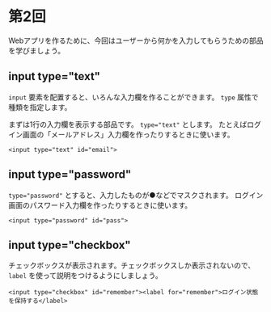 # 第2回

Webアプリを作るために、今回はユーザーから何かを入力してもらうための部品を学びましょう。

## input type="text"

`input` 要素を配置すると、いろんな入力欄を作ることができます。 `type` 属性で種類を指定します。

まずは1行の入力欄を表示する部品です。 `type="text"` とします。 たとえばログイン画面の「メールアドレス」入力欄を作ったりするときに使います。

```
<input type="text" id="email">
```

## input type="password"

`type="password"` とすると、入力したものが●などでマスクされます。 ログイン画面のパスワード入力欄を作ったりするときに使います。

```
<input type="password" id="pass">
```

## input type="checkbox"

チェックボックスが表示されます。チェックボックスしか表示されないので、 `label` を使って説明をつけるようにしましょう。

```
<input type="checkbox" id="remember"><label for="remember">ログイン状態を保持する</label>
```


